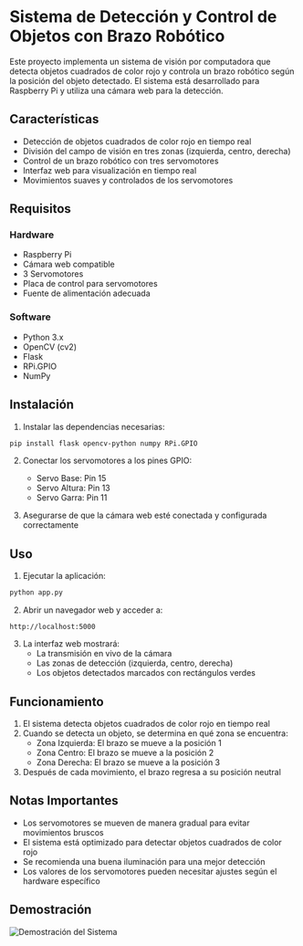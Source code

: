 # Sistema de Detección y Control de Objetos con Brazo Robótico

Este proyecto implementa un sistema de visión por computadora que detecta objetos cuadrados de color rojo y controla un brazo robótico según la posición del objeto detectado. El sistema está desarrollado para Raspberry Pi y utiliza una cámara web para la detección.

## Características

- Detección de objetos cuadrados de color rojo en tiempo real
- División del campo de visión en tres zonas (izquierda, centro, derecha)
- Control de un brazo robótico con tres servomotores
- Interfaz web para visualización en tiempo real
- Movimientos suaves y controlados de los servomotores

## Requisitos

### Hardware
- Raspberry Pi
- Cámara web compatible
- 3 Servomotores
- Placa de control para servomotores
- Fuente de alimentación adecuada

### Software
- Python 3.x
- OpenCV (cv2)
- Flask
- RPi.GPIO
- NumPy

## Instalación

1. Instalar las dependencias necesarias:
```bash
pip install flask opencv-python numpy RPi.GPIO
```

2. Conectar los servomotores a los pines GPIO:
   - Servo Base: Pin 15
   - Servo Altura: Pin 13
   - Servo Garra: Pin 11

3. Asegurarse de que la cámara web esté conectada y configurada correctamente

## Uso

1. Ejecutar la aplicación:
```bash
python app.py
```

2. Abrir un navegador web y acceder a:
```
http://localhost:5000
```

3. La interfaz web mostrará:
   - La transmisión en vivo de la cámara
   - Las zonas de detección (izquierda, centro, derecha)
   - Los objetos detectados marcados con rectángulos verdes

## Funcionamiento

1. El sistema detecta objetos cuadrados de color rojo en tiempo real
2. Cuando se detecta un objeto, se determina en qué zona se encuentra:
   - Zona Izquierda: El brazo se mueve a la posición 1
   - Zona Centro: El brazo se mueve a la posición 2
   - Zona Derecha: El brazo se mueve a la posición 3
3. Después de cada movimiento, el brazo regresa a su posición neutral

## Notas Importantes

- Los servomotores se mueven de manera gradual para evitar movimientos bruscos
- El sistema está optimizado para detectar objetos cuadrados de color rojo
- Se recomienda una buena iluminación para una mejor detección
- Los valores de los servomotores pueden necesitar ajustes según el hardware específico

## Demostración

![Demostración del Sistema](https://imgur.com/a/gevx0oc)
